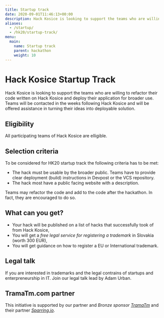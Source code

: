```yaml
---
title: Startup track
date: 2020-09-01T11:46:13+00:00
description: Hack Kosice is looking to support the teams who are willing to refactor their code written on Hack Kosice and deploy their application for broader use.
aliases:
  - /startup/
  - /hk20/startup-track/
menu:
  main:
    name: Startup track
    parent: hackathon
    weight: 10
---
```



# Hack Kosice Startup Track

Hack Kosice is looking to support the teams who are willing to refactor their code written on Hack Kosice and deploy their application for broader use.
Teams will be contacted in the weeks following Hack Kosice and will be offered assistance in turning their ideas into deployable solution.

## Eligibility

All participating teams of Hack Kosice are elligible.

## Selection criteria

To be considered for HK20 startup track the following criteria has to be met:

- The hack must be usable by the broader public. Teams have to provide clear deployment (build) instructions in Devpost or the VCS repository.
- The hack most have a public facing website with a description.

Teams may refactor the code and add to the code after the hackathon. In fact, they are encouraged to do so.

## What can you get?

- Your hack will be published on a list of hacks that successfully took of from Hack Kosice,
- You will get a *free legal service for registering a trademark* in Slovakia (worth 300 EUR),
- You will get guidance on how to register a EU or International trademark.

## Legal talk

If you are interested in trademarks and the legal contrains of startups and enterpreneurship in IT. Join our legal talk lead by Adam Urban.

## TramaTm.com partner

This initiative is supported by our partner and _Bronze sponsor_ *[TramaTm](https://tramatm.com)* and their partner *[Sparring.io](https://sparring.io)*.
